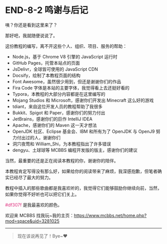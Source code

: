 # END-8-2 鸣谢与后记

咦？你还是看到这里来了？

那好吧，我就随便说说了。

这份教程的编写，离不开这些个人、组织、项目、服务的帮助：

- Node.js，基于 Chrome V8 引擎的 JavaScript 运行时
- GitHub Pages，托管本站点的页面
- JsDelivr，全球皆可使用的 JavaScript CDN
- Docsify，绘制了本教程页面的结构
- Font Awesome，虽然很少用到，但还是谢谢你们的作品
- Fira Code 字体是本站的主要字体，我觉得看上去还挺好看的
- Typora，本教程的大部分内容都是在这里编写的
- Mojang Studios 和 Microsoft，感谢你们开发出 Minecraft 这么好的游戏
- tdiant，来自这位开发人员的教程帮助了我很多
- Bukkit、Spigot 和 Paper，感谢你们的努力付出
- JetBrains，感谢你们的巨作 IntelliJ IDEA
- Apache，感谢你们的 Maven 这一天才想法
- OpenJDK 社区、Eclipse 基金会、IBM 和所有为了 OpenJDK 与 OpenJ9 努力付出过的人，谢谢你们
- 洞穴夜莺和 William_Shi，为本教程指出了许多错误
- dengyu、土球球等 MCBBS 编程开发版的版主，感谢你们的建议

当然，最重要的还是正在阅读本教程的你，谢谢你的陪伴。

本教程肯定写得没有那么好，如果给你的阅读带来了麻烦，我深感抱歉，但笔者确实已经尽了最大的努力。

教程中插入的那些歌曲都是我喜欢听的，我觉得它们能够鼓励你继续向前，当然，如果你觉得不好听也可以把它们关上。

<span style="color:#df307f">#df307f</span> 是我最喜欢的颜色。

欢迎来 MCBBS 找我玩~我的主页：https://www.mcbbs.net/home.php?mod=space&uid=3281025

---

> 现在该说再见了！Bye~❤
